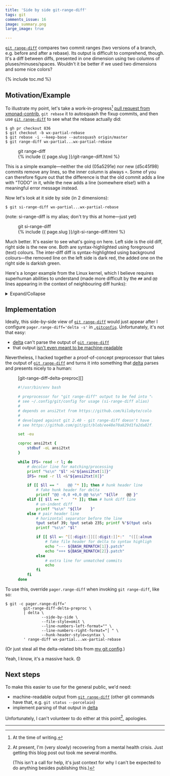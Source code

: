 ```yaml
---
title: 'Side by side git-range-diff'
tags: git
comments_issue: 16
image: summary.png
large_image: true

---
```


[`git range-diff`][git-range-diff] compares two commit ranges (two versions of
a branch, e.g. before and after a rebase). Its output is difficult to
comprehend, though. It's a diff between diffs, presented in one dimension
using two columns of pluses/​minuses/​spaces. Wouldn't it be better
if we used two dimensions and some nice colors?

{% include toc.md %}

## Motivation/Example

To illustrate my point, let's take a work-in-progress[^at-the-time-of-writing]
[pull request from
xmonad-contrib](https://github.com/xmonad/xmonad-contrib/pull/836), `git
rebase` it to autosquash the fixup commits, and then use [`git
range-diff`][git-range-diff] to see what the rebase actually did:

```console
$ gh pr checkout 836
$ git checkout -b wx-partial-rebase
$ git rebase -i --keep-base --autosquash origin/master
$ git range-diff wx-partial...wx-partial-rebase
```

<figure markdown="block">
<figcaption>git range-diff</figcaption>
{% include {{ page.slug }}/git-range-diff.html %}
</figure>

This is a simple example—neither the old (05a5291e) nor new (d5c45f98) commits
remove any lines, so the inner column is always `+`. Some of you can therefore
figure out that the difference is that the old commit adds a line with "TODO"
in it, while the new adds a line (somewhere else!) with a meaningful error
message instead.

Now let's look at it side by side (in 2 dimensions):

```console
$ git si-range-diff wx-partial...wx-partial-rebase
```
(note: si-range-diff is my alias; don't try this at home—just yet)

<figure markdown="block">
<figcaption>git si-range-diff</figcaption>
{% include {{ page.slug }}/git-si-range-diff.html %}
</figure>

Much better. It's easier to see what's going on here. Left side is the old
diff, right side is the new one. Both are syntax-highlighted using foreground
(text) colours. The inter-diff diff is syntax-highlighted using background
colours—the removed line on the left side is dark red, the added one on the
right side is darkish green.

Here's a longer example from the Linux kernel, which I believe requires
superhuman abilities to understand (made more difficult by the `##` and `@@`
lines appearing in the context of neighbouring diff hunks):

<details markdown="block">
<summary>Expand/Collapse</summary>
<figure markdown="block">
<figcaption>git range-diff</figcaption>
{% include {{ page.slug }}/git-range-diff-kernel.html %}
</figure>
<figure markdown="block">
<figcaption>git si-range-diff</figcaption>
{% include {{ page.slug }}/git-si-range-diff-kernel.html %}
</figure>
</details>

## Implementation

Ideally, this side-by-side view of [`git range-diff`][git-range-diff] would
just appear after I configure `pager.range-diff='delta -s'` in
[`.gitconfig`][git-config]. Unfortunately, it's not that easy:

* [delta][] can't parse the output of [`git range-diff`][git-range-diff]
* that output [isn't even meant to be
  machine-readable](https://git-scm.com/docs/git-range-diff#_output_stability)

Nevertheless, I hacked together a proof-of-concept preprocessor that takes the
output of [`git range-diff`][git-range-diff] and turns it into something that
[delta][] parses and presents nicely to a human:

<figure markdown="block">
<figcaption markdown="span">[git-range-diff-delta-preproc][]</figcaption>

```bash
#!/usr/bin/env bash

# preprocessor for "git range-diff" output to be fed into "delta" for side-by-side diff
# see ~/.config/git/config for usage (si-range-diff alias)
#
# depends on ansi2txt from https://github.com/kilobyte/colorized-logs
#
# developed against git 2.40 - git range-diff doesn't have stable output, might need adjustments
# see https://github.com/git/git/blob/ee48e70a829d1fa2da82f14787051ad8e7c45b71/range-diff.c#L376

set -eu

coproc ansi2txt {
	stdbuf -oL ansi2txt
}

while IFS= read -r l; do
	# decolor line for matching/processing
	printf "%s\n" "$l" >&"${ansi2txt[1]}"
	IFS= read -r ll <&"${ansi2txt[0]}"

	if [[ $ll == "    @@ "* ]]; then # hunk header line
		# fake hunk header for delta
		printf "@@ -0,0 +0,0 @@ %s\n" "${ll#    @@ }"
	elif [[ $ll == "    "* ]]; then # hunk diff line
		# un-indent diff
		printf "%s\n" "${ll#    }"
	else # pair header line
		# horizontal separator before the line
		tput setaf 39; tput setab 235; printf %"$(tput cols)"s | sed 's/ /─/g'; tput sgr0
		printf "%s\n" "$l"

		if [[ $ll =~ ^[[:digit:]][[:digit:]]*:"  "([[:alnum:]][[:alnum:]]*)" ! "[[:digit:]][[:digit:]]*:"  "([[:alnum:]][[:alnum:]]*)" " ]]; then
			# fake file header for delta to syntax highlight as patch
			echo "--- ${BASH_REMATCH[1]}.patch"
			echo "+++ ${BASH_REMATCH[2]}.patch"
		else
			# extra line for unmatched commits
			echo
		fi
	fi
done
```
</figure>

To use this, override `pager.range-diff` when invoking `git range-diff`, like
so:
```console
$ git -c pager.range-diff='
        git-range-diff-delta-preproc \
        | delta \
                --side-by-side \
                --file-style=omit \
                --line-numbers-left-format="" \
                --line-numbers-right-format="│ " \
                --hunk-header-style=syntax \
        ' range-diff wx-partial...wx-partial-rebase
```

(Or just steal all the delta-related bits from [my git
config](https://github.com/liskin/dotfiles/blob/b13cc7da57c223a6d2e00acd99234731efaa62fe/.config/git/config#L61).)

Yeah, I know, it's a massive hack. <emoji>😞</emoji>

## Next steps

To make this easier to use for the general public, we'd need:

* machine-readable output from [`git range-diff`][git-range-diff] (other git
  commands have that, e.g. `git status --porcelain`)
* implement parsing of that output in [delta][]

Unfortunately, I can't volunteer to do either at this point[^burnout],
apologies.

[^burnout]:
    At present, I'm (very slowly) recovering from a mental health crisis. Just
    getting this blog post out took me several months.

    (This isn't a call for help, it's just context for why I can't be expected
    to do anything besides publishing this.)

[git-range-diff]: https://git-scm.com/docs/git-range-diff
[git-config]: https://git-scm.com/docs/git-config
[delta]: https://github.com/dandavison/delta
[git-range-diff-delta-preproc]: https://github.com/liskin/dotfiles/blob/b13cc7da57c223a6d2e00acd99234731efaa62fe/bin/git-range-diff-delta-preproc

---

[^at-the-time-of-writing]:
    At the time of writing.
